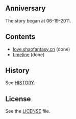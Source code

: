 Anniversary
---

The story began at 06-19-2011.

## Contents

- [love.shaofantasy.cn](http://love.shaofantasy.cn) (done)
- [timeline](http://love.shaofantasy.cn/timeline/) (done)

## History

See [HISTORY](HISTORY.md).

## License

See the [LICENSE](LICENSE) file.
